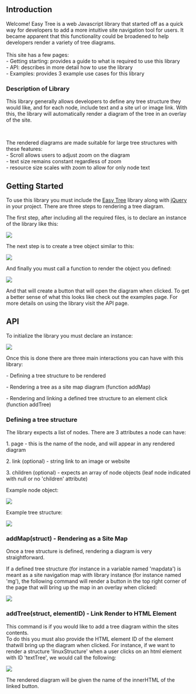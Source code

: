 <h2>Introduction</h2>
	<p>Welcome! Easy Tree is a web Javascript library that started off as a quick way for developers to add a more intuitive site navigation tool for users. It became apparent that this functionality could be broadened to help developers render a variety of tree diagrams. <br/><br/>This site has a few pages:<br/>- Getting starting: provides a guide to what is required to use this library<br/>- API: describes in more detail how to use the library<br/>- Examples: provides 3 example use cases for this library
<h3>Description of Library</h3>
<p>This library generally allows developers to define any tree structure they would like, and for each node, include text and a site url or image link. With this, the library will automatically render a diagram of the tree in an overlay of the site.</p><br/>
<p>The rendered diagrams are made suitable for large tree structures with these features:<br/>- Scroll allows users to adjust zoom on the diagram<br/>- text size remains constant regardless of zoom<br/>- resource size scales with zoom to allow for only node text</p>
<h2>Getting Started</h2>	<div><p>To use this library you must include the <a href='easyTree.js'>Easy Tree</a> library along with <a href = 'https://ajax.googleapis.com/ajax/libs/jquery/3.5.1/jquery.min.js'>jQuery</a> in your project. There are three steps to rendering a tree diagram.</p></div>
<div><p>The first step, after including all the required files, is to declare an instance of the library like this:</p></div>
<div><img src='img/declarelibrary.png'></div>

<div><p>The next step is to create a tree object similar to this: </p></div>
<div><img src='img/sitestruct.png'></div>
<div><p>And finally you must call a function to render the object you defined:</p></div>
<div><img src = 'img/addsitemap.png'></div>
<div><p>And that will create a button that will open the diagram when clicked. To get a better sense of what this looks like check out the examples page. For more details on using the library visit the API page.</p></div>
	<h2>API</h2>
	<div><p>To initialize the library you must declare an instance:</p></div>
<div><img src='img/declarelibrary.png'></div>
<div><p>Once this is done there are three main interactions you can have with this library:</p></div>
<div><p>- Defining a tree structure to be rendered</p></div>
<div><p>- Rendering a tree as a site map diagram (function addMap)</p></div>
<div><p>- Rendering and linking a defined tree structure to an element click (function addTree)</p></div>
<div><h3>Defining a tree structure</h3></div>
<div><p>The library expects a list of nodes. There are 3 attributes a node can have:</p></div>
<div><p>1. page - this is the name of the node, and will appear in any rendered diagram</p></div>
<div><p>2. link (optional) - string link to an image or website</p></div>
<div><p>3. children (optional) - expects an array of node objects (leaf node indicated with null or no 'children' attribute)</p></div>
<div><p>Example node object:</p></div>

<div><img src='img/example-node.png'></div>
<div><p>Example tree structure:</p></div>
	<div><img src='img/sitestruct.png'></div>

<div><h3>addMap(struct) - Rendering as a Site Map</h3></div>
<div><p>Once a tree structure is defined, rendering a diagram is very straightforward.</p></div>
<div><p>If a defined tree structure (for instance in a variable named 'mapdata') is meant as a site navigation map with library instance (for instance named 'mg'), the following command will render a button in the top right corner of the page that will bring up the map in an overlay when clicked:</p></div>
<div><img src = 'img/addsitemap.png'></div>
<div><h3>addTree(struct, elementID) - Link Render to HTML Element</h3></div>
<div><p>This command is if you would like to add a tree diagram within the sites contents.<br/>
	To do this you must also provide the HTML element ID of the element thatwill bring up the diagram when clicked. For instance, if we want to render a structure 'linuxStructure' when a user clicks on an html element with ID 'textTree', we would call the following: </p></div>
<div><img src = 'img/addtree.png'></div>
<div><p>The rendered diagram will be given the name of the innerHTML of the linked button.</p></div>

